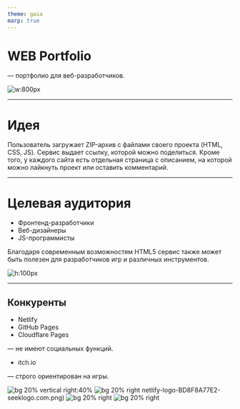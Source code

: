 ```yaml
---
theme: gaia
marp: true
---
```


# **WEB Portfolio**

— портфолио для веб-разработчиков.

![w:800px](https://user-images.githubusercontent.com/64320078/227909722-b0b45104-cebd-45c8-bbe0-680daa95555d.png)

---

# Идея

Пользователь загружает ZIP-архив с файлами своего проекта (HTML, CSS, JS). Сервис выдает ссылку, которой можно поделиться. Кроме того, у каждого сайта есть отдельная страница с описанием, на которой можно лайкнуть проект или оставить комментарий.

---

# Целевая аудитория

- Фронтенд-разработчики
- Веб-дизайнеры
- JS-программисты

Благодаря современным возможностям HTML5 сервис также может быть полезен для разработчиков игр и различных инструментов.

![h:100px](https://seeklogo.com/images/J/javascript-js-logo-2949701702-seeklogo.com.png)

---

## Конкуренты

- Netlify
- GitHub Pages
- Cloudflare Pages

— не имеют социальных функций.

- itch.io

— строго ориентирован на игры.

![bg 20% vertical right:40%](https://seeklogo.com/images/N/netlify-logo-BD8F8A77E2-seeklogo.com.png)
![bg 20% right ](https://seeklogo.com/images/G/github-logo-7880D80B8D-seeklogo.com.png)
netlify-logo-BD8F8A77E2-seeklogo.com.png)
![bg 20% right ](https://seeklogo.com/images/C/cloudflare-logo-6B7D159387-seeklogo.com.png)
![bg 20% right ](https://seeklogo.com/images/I/itch-io-logo-43B308E6B7-seeklogo.com.png)
